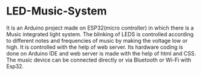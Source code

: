 # LED-Music-System
It is an Arduino project made on ESP32(micro controller) in which there is a Music integrated light system. The blinking of LEDS is controlled according to different notes and frequencies of music by making the voltage low or high. It is controlled with the help of web server. Its hardware coding is done on Arduino IDE and web server is made with the help of html and CSS.  The music device can be connected directly or via Bluetooth or Wi-Fi with Esp32.
